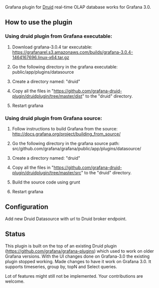 Grafana plugin for [Druid](http://druid.io/) real-time OLAP database works for Grafana 3.0.

## How to use the plugin

### Using druid plugin from Grafana executable:

1. Download grafana-3.0.4 tar executable: https://grafanarel.s3.amazonaws.com/builds/grafana-3.0.4-1464167696.linux-x64.tar.gz

2. Go the following directory in the grafana executable:
public/app/plugins/datasource

3. Create a directory named: "druid"

4. Copy all the files in "https://github.com/grafana-druid-plugin/druidplugin/tree/master/dist" to the "druid" 
directory.

5. Restart grafana


### Using druid plugin from Grafana source:

1. Follow instructions to build Grafana from the source:
http://docs.grafana.org/project/building_from_source/

2. Go the following directory in the grafana source path:
src/github.com/grafana/grafana/public/app/plugins/datasource/

3. Create a directory named: "druid"

4. Copy all the files in "https://github.com/grafana-druid-plugin/druidplugin/tree/master/src" to the "druid"
directory.

5. Build the source code using grunt

6. Restart grafana

## Configuration

Add new Druid Datasource with url to Druid broker endpoint. 

## Status

This plugin is built on the top of an existing Druid plugin (https://github.com/grafana/grafana-plugins)  which used to work on older Grafana versions. With the UI changes done on Grafana-3.0 the existing plugin stopped working. Made changes to have it work on Grafana 3.0. It supports timeseries, group by, topN and Select queries.

Lot of features might still not be implemented. Your contributions are welcome.

